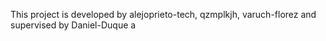 This project is developed by alejoprieto-tech, qzmplkjh, varuch-florez
and supervised by Daniel-Duque
a
